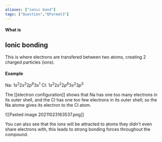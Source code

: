 ```yaml
---
aliases: ["ionic bond"]
tags: ["Question","QFormat3"]
---
```


#### What is
## Ionic bonding
This is where electrons are transfered between two atoms, creating 2 charged particles (ions).

#### Example

Na: $1s^{2}2s^{2}2p^{6}3s^{1}$
Cl: $1s^{2}2s^{2}2p^{6}3s^{2}3p^{5}$

The [[electron configuration]] shows that Na has one too many electrons in its outer shell, and the Cl has one too few electrons in its outer shell; so the Na atome gives its electron to the Cl atom.

![[Pasted image 20211023163537.png]]

You can also see that the ions will be attracted to atoms they didn't even share electrons with, this leads to strong bonding forces throughout the compound.